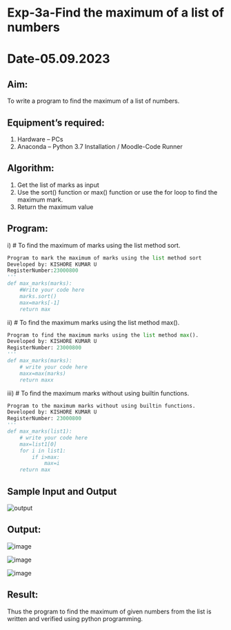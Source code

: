 # Exp-3a-Find the maximum of a list of numbers
# Date-05.09.2023
## Aim:
To write a program to find the maximum of a list of numbers.
## Equipment’s required:
1.	Hardware – PCs
2.	Anaconda – Python 3.7 Installation / Moodle-Code Runner
## Algorithm:
1.	Get the list of marks as input
2.	Use the sort() function or max() function or use the for loop to find the maximum mark.
3.	Return the maximum value
## Program:

i)	# To find the maximum of marks using the list method sort.
```Python
Program to mark the maximum of marks using the list method sort
Developed by: KISHORE KUMAR U
RegisterNumber:23000800
'''
def max_marks(marks):
    #Write your code here
    marks.sort()
    max=marks[-1]
    return max
```

ii)	# To find the maximum marks using the list method max().
```Python
Program to find the maximum marks using the list method max().
Developed by: KISHORE KUMAR U
RegisterNumber: 23000800
'''
def max_marks(marks):
    # write your code here
    maxx=max(marks)
    return maxx


```

iii) # To find the maximum marks without using builtin functions.
```Python
Program to the maximum marks without using builtin functions.
Developed by: KISHORE KUMAR U
RegisterNumber: 23000800
'''
def max_marks(list1):
    # write your code here
    max=list1[0]
    for i in list1:
        if i>max:
            max=i
    return max


```
## Sample Input and Output
![output](./img/max_marks1.jpg) 

## Output:
![image](https://github.com/Kishorekumar22060/FindMaximum/assets/141472136/fa7d86aa-4756-433f-9a18-c9945a285f61)

![image](https://github.com/Kishorekumar22060/FindMaximum/assets/141472136/5a1b2789-f332-41df-aa55-6b8d731a15ce)

![image](https://github.com/Kishorekumar22060/FindMaximum/assets/141472136/332bc1fd-4a84-4b97-a761-79bae53cf069)

## Result:
Thus the program to find the maximum of given numbers from the list is written and verified using python programming.
